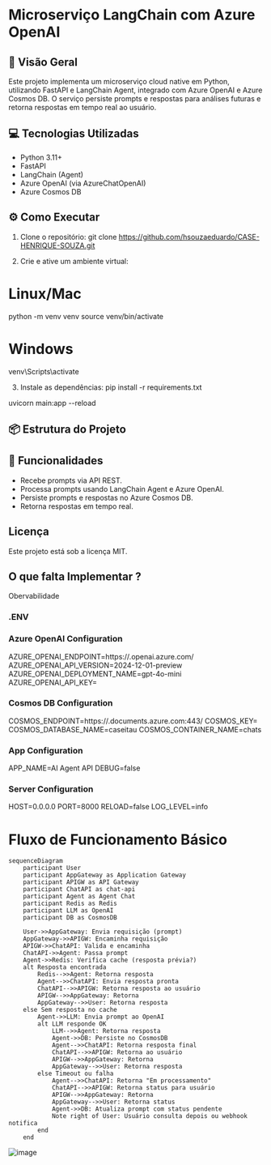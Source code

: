 # Microserviço LangChain com Azure OpenAI

## 🚀 Visão Geral

Este projeto implementa um microserviço cloud native em Python, utilizando FastAPI e LangChain Agent, integrado com Azure OpenAI e Azure Cosmos DB. O serviço persiste prompts e respostas para análises futuras e retorna respostas em tempo real ao usuário.

## 💻 Tecnologias Utilizadas

- Python 3.11+
- FastAPI
- LangChain (Agent)
- Azure OpenAI (via AzureChatOpenAI)
- Azure Cosmos DB

## ⚙️ Como Executar

1. Clone o repositório:
git clone https://github.com/hsouzaeduardo/CASE-HENRIQUE-SOUZA.git

2. Crie e ative um ambiente virtual:
# Linux/Mac 
python -m venv venv source venv/bin/activate 
# Windows
venv\Scripts\activate

3. Instale as dependências:
pip install -r requirements.txt

uvicorn main:app --reload

## 📦 Estrutura do Projeto

## 📝 Funcionalidades

- Recebe prompts via API REST.
- Processa prompts usando LangChain Agent e Azure OpenAI.
- Persiste prompts e respostas no Azure Cosmos DB.
- Retorna respostas em tempo real.

## Licença
Este projeto está sob a licença MIT.

## O que falta Implementar ?
Obervabilidade

### .ENV

### Azure OpenAI Configuration
AZURE_OPENAI_ENDPOINT=https://<seu-endpoint>.openai.azure.com/
AZURE_OPENAI_API_VERSION=2024-12-01-preview
AZURE_OPENAI_DEPLOYMENT_NAME=gpt-4o-mini
AZURE_OPENAI_API_KEY=<sua-chave-aqui>

### Cosmos DB Configuration

COSMOS_ENDPOINT=https://<seu-endpoint-cosmos>.documents.azure.com:443/
COSMOS_KEY=<sua-chave-cosmos-aqui>
COSMOS_DATABASE_NAME=caseitau
COSMOS_CONTAINER_NAME=chats

### App Configuration
APP_NAME=AI Agent API
DEBUG=false

### Server Configuration
HOST=0.0.0.0
PORT=8000
RELOAD=false
LOG_LEVEL=info

# Fluxo de Funcionamento Básico
```mermaid
sequenceDiagram
    participant User
    participant AppGateway as Application Gateway
    participant APIGW as API Gateway
    participant ChatAPI as chat-api
    participant Agent as Agent Chat
    participant Redis as Redis
    participant LLM as OpenAI
    participant DB as CosmosDB

    User->>AppGateway: Envia requisição (prompt)
    AppGateway->>APIGW: Encaminha requisição
    APIGW->>ChatAPI: Valida e encaminha
    ChatAPI->>Agent: Passa prompt
    Agent->>Redis: Verifica cache (resposta prévia?)
    alt Resposta encontrada
        Redis-->>Agent: Retorna resposta
        Agent-->>ChatAPI: Envia resposta pronta
        ChatAPI-->>APIGW: Retorna resposta ao usuário
        APIGW-->>AppGateway: Retorna
        AppGateway-->>User: Retorna resposta
    else Sem resposta no cache
        Agent->>LLM: Envia prompt ao OpenAI
        alt LLM responde OK
            LLM-->>Agent: Retorna resposta
            Agent->>DB: Persiste no CosmosDB
            Agent-->>ChatAPI: Retorna resposta final
            ChatAPI-->>APIGW: Retorna ao usuário
            APIGW-->>AppGateway: Retorna
            AppGateway-->>User: Retorna resposta
        else Timeout ou falha
            Agent-->>ChatAPI: Retorna "Em processamento"
            ChatAPI-->>APIGW: Retorna status para usuário
            APIGW-->>AppGateway: Retorna
            AppGateway-->>User: Retorna status
            Agent->>DB: Atualiza prompt com status pendente
            Note right of User: Usuário consulta depois ou webhook notifica
        end
    end
```

![image](https://github.com/user-attachments/assets/14f38fd5-e33b-4939-a7e8-09e0eff3cd76)

